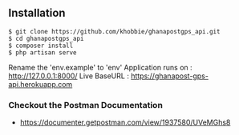 ## Installation

    $ git clone https://github.com/khobbie/ghanapostgps_api.git
    $ cd ghanapostgps_api
    $ composer install
    $ php artisan serve
    
Rename the 'env.example' to 'env'
Application runs on : http://127.0.0.1:8000/
Live BaseURL : https://ghanapost-gps-api.herokuapp.com

### Checkout the Postman Documentation
  * <https://documenter.getpostman.com/view/1937580/UVeMGhs8>
